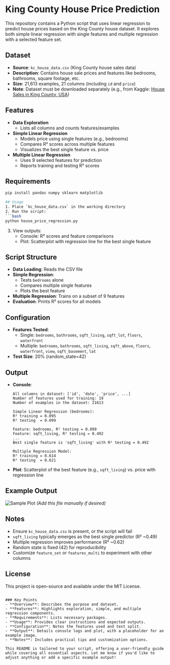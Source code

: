 # King County House Price Prediction

This repository contains a Python script that uses linear regression to predict house prices based on the King County house dataset. It explores both simple linear regression with single features and multiple regression with a selected feature set.

## Dataset
- **Source**: `kc_house_data.csv` (King County house sales data)
- **Description**: Contains house sale prices and features like bedrooms, bathrooms, square footage, etc.
- **Size**: 21,613 examples, 21 columns (including `id` and `price`)
- **Note**: Dataset must be downloaded separately (e.g., from Kaggle: [House Sales in King County, USA](https://www.kaggle.com/harlfoxem/housesalesprediction))

## Features
- **Data Exploration**
  - Lists all columns and counts features/examples
- **Simple Linear Regression**
  - Models price using single features (e.g., bedrooms)
  - Compares R² scores across multiple features
  - Visualizes the best single feature vs. price
- **Multiple Linear Regression**
  - Uses 9 selected features for prediction
  - Reports training and testing R² scores

## Requirements
```bash
pip install pandas numpy sklearn matplotlib

## Usage
1. Place `kc_house_data.csv` in the working directory
2. Run the script:
```bash
python house_price_regression.py
```
3. View outputs:
   - Console: R² scores and feature comparisons
   - Plot: Scatterplot with regression line for the best single feature

## Script Structure
- **Data Loading**: Reads the CSV file
- **Simple Regression**: 
  - Tests `bedrooms` alone
  - Compares multiple single features
  - Plots the best feature
- **Multiple Regression**: Trains on a subset of 9 features
- **Evaluation**: Prints R² scores for all models

## Configuration
- **Features Tested**: 
  - Single: `bedrooms`, `bathrooms`, `sqft_living`, `sqft_lot`, `floors`, `waterfront`
  - Multiple: `bedrooms`, `bathrooms`, `sqft_living`, `sqft_above`, `floors`, `waterfront`, `view`, `sqft_basement`, `lat`
- **Test Size**: 20% (random_state=42)

## Output
- **Console**:
  ```
  All columns in dataset: ['id', 'date', 'price', ...]
  Number of features used for training: 19
  Number of examples in the dataset: 21613

  Simple Linear Regression (bedrooms):
  R² training = 0.095
  R² testing  = 0.099

  Feature: bedrooms, R² testing = 0.099
  Feature: sqft_living, R² testing = 0.492
  ...
  Best single feature is 'sqft_living' with R² testing = 0.492

  Multiple Regression Model:
  R² training = 0.614
  R² testing  = 0.621
  ```
- **Plot**: Scatterplot of the best feature (e.g., `sqft_living`) vs. price with regression line

## Example Output
![Sample Plot](scatterplot_example.png) *(Add this file manually if desired)*

## Notes
- Ensure `kc_house_data.csv` is present, or the script will fail
- `sqft_living` typically emerges as the best single predictor (R² ~0.49)
- Multiple regression improves performance (R² ~0.62)
- Random state is fixed (42) for reproducibility
- Customize `feature_set` or `features_multi` to experiment with other columns

## License
This project is open-source and available under the MIT License.
```

### Key Points
- **Overview**: Describes the purpose and dataset.
- **Features**: Highlights exploration, simple, and multiple regression components.
- **Requirements**: Lists necessary packages.
- **Usage**: Provides clear instructions and expected outputs.
- **Configuration**: Notes the features used and test split.
- **Output**: Details console logs and plot, with a placeholder for an example image.
- **Notes**: Includes practical tips and customization options.

This README is tailored to your script, offering a user-friendly guide while covering all essential aspects. Let me know if you'd like to adjust anything or add a specific example output!
